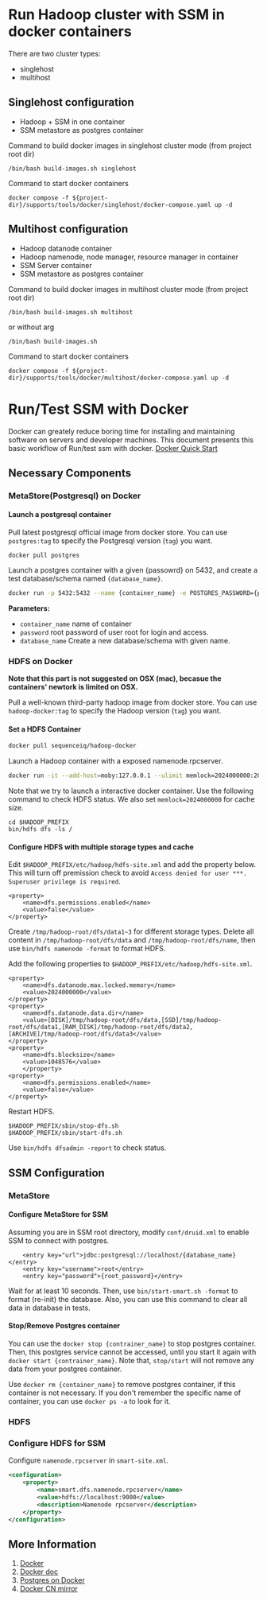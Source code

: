 # Run Hadoop cluster with SSM in docker containers

There are two cluster types:
* singlehost
* multihost

## Singlehost configuration

* Hadoop + SSM in one container
* SSM metastore as postgres container

Command to build docker images in singlehost cluster mode (from project root dir)

```shell
/bin/bash build-images.sh singlehost
```

Command to start docker containers 

```shell
docker compose -f ${project-dir}/supports/tools/docker/singlehost/docker-compose.yaml up -d
```

## Multihost configuration

* Hadoop datanode container
* Hadoop namenode, node manager, resource manager in container
* SSM Server container
* SSM metastore as postgres container

Command to build docker images in multihost cluster mode (from project root dir)

```shell
/bin/bash build-images.sh multihost
```
or without arg
```shell
/bin/bash build-images.sh
```

Command to start docker containers

```shell
docker compose -f ${project-dir}/supports/tools/docker/multihost/docker-compose.yaml up -d
```

# Run/Test SSM with Docker

Docker can greately reduce boring time for installing and maintaining software on servers and developer machines. This document presents this basic workflow of Run/test ssm with docker. [Docker Quick Start](https://docs.docker.com/get-started/)

## Necessary Components

### MetaStore(Postgresql) on Docker

#### Launch a postgresql container

Pull latest postgresql official image from docker store. You can use `postgres:tag` to specify the Postgresql version (`tag`) you want.

```
docker pull postgres
```

Launch a postgres container with a given {passowrd} on 5432, and create a test database/schema named `{database_name}`.

```bash
docker run -p 5432:5432 --name {container_name} -e POSTGRES_PASSWORD={password} -e POSTGRES_DB={database_name} -d postgres:latest
```
**Parameters:**

- `container_name` name of container
- `password` root password of user root for login and access.
-  `database_name` Create a new database/schema with given name.

### HDFS on Docker

**Note that this part is not suggested on OSX (mac), becasue the containers' newtork is limited on OSX.**

Pull a well-known third-party hadoop image from docker store. You can use `hadoop-docker:tag` to specify the Hadoop version (`tag`) you want.

#### Set a HDFS Container
```bash
docker pull sequenceiq/hadoop-docker
```

Launch a Hadoop container with a exposed namenode.rpcserver.

```bash
docker run -it --add-host=moby:127.0.0.1 --ulimit memlock=2024000000:2024000000 -p 9000:9000 --name=hadoop sequenceiq/hadoop-docker /etc/bootstrap.sh -bash
```
Note that we try to launch a interactive docker container. Use the following command to check HDFS status. We also set `memlock=2024000000` for cache size.

```
cd $HADOOP_PREFIX
bin/hdfs dfs -ls /
```

#### Configure HDFS with multiple storage types and cache
Edit `$HADOOP_PREFIX/etc/hadoop/hdfs-site.xml` and add the property below. This will turn off premission check to avoid `Access denied for user ***. Superuser privilege is required`.

```
<property>
    <name>dfs.permissions.enabled</name>
    <value>false</value>
</property>
```

Create `/tmp/hadoop-root/dfs/data1~3` for different storage types. Delete all content in `/tmp/hadoop-root/dfs/data` and `/tmp/hadoop-root/dfs/name`, then use `bin/hdfs namenode -format` to format HDFS.

Add the following properties to `$HADOOP_PREFIX/etc/hadoop/hdfs-site.xml`.

```
<property>
	<name>dfs.datanode.max.locked.memory</name>
	<value>2024000000</value>
</property>
<property>
	<name>dfs.datanode.data.dir</name>
	<value>[DISK]/tmp/hadoop-root/dfs/data,[SSD]/tmp/hadoop-root/dfs/data1,[RAM_DISK]/tmp/hadoop-root/dfs/data2,[ARCHIVE]/tmp/hadoop-root/dfs/data3</value>
</property>
<property>
	<name>dfs.blocksize</name>
	<value>1048576</value>
	</property>
<property>
	<name>dfs.permissions.enabled</name>
	<value>false</value>
</property>
```


Restart HDFS.
```
$HADOOP_PREFIX/sbin/stop-dfs.sh
$HADOOP_PREFIX/sbin/start-dfs.sh
```

Use `bin/hdfs dfsadmin -report` to check status.

## SSM Configuration

### MetaStore

#### Configure MetaStore for SSM

Assuming you are in SSM root directory, modify `conf/druid.xml` to enable SSM to connect with postgres.

```
	<entry key="url">jdbc:postgresql://localhost/{database_name}</entry>
	<entry key="username">root</entry>
	<entry key="password">{root_password}</entry>
```
Wait for at least 10 seconds. Then, use `bin/start-smart.sh -format` to format (re-init) the database. Also, you can use this command to clear all data in database in tests.

#### Stop/Remove Postgres container

You can use the `docker stop {contrainer_name}` to stop postgres container. Then, this postgres service cannot be accessed, until you start it again with `docker start {contrainer_name}`. Note that, `stop/start` will not remove any data from your postgres container.

Use `docker rm {container_name}` to remove postgres container, if this container is not necessary. If you don't remember the specific name of container, you can use `docker ps -a` to look for it.


### HDFS

### Configure HDFS for SSM

Configure `namenode.rpcserver` in `smart-site.xml`.

```xml
<configuration>
    <property>
        <name>smart.dfs.namenode.rpcserver</name>
        <value>hdfs://localhost:9000</value>
        <description>Namenode rpcserver</description>
    </property>
</configuration>
```

## More Information

1. [Docker](https://www.docker.com/)
2. [Docker doc](https://docs.docker.com/)
3. [Postgres on Docker](https://store.docker.com/images/postgres)
4. [Docker CN mirror](https://www.docker-cn.com/registry-mirror) 
